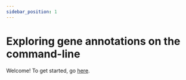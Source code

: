 ```yaml
---
sidebar_position: 1
---
```


# Exploring gene annotations on the command-line

Welcome! To get started, go [here](exploring_genes_in_bash.md).

